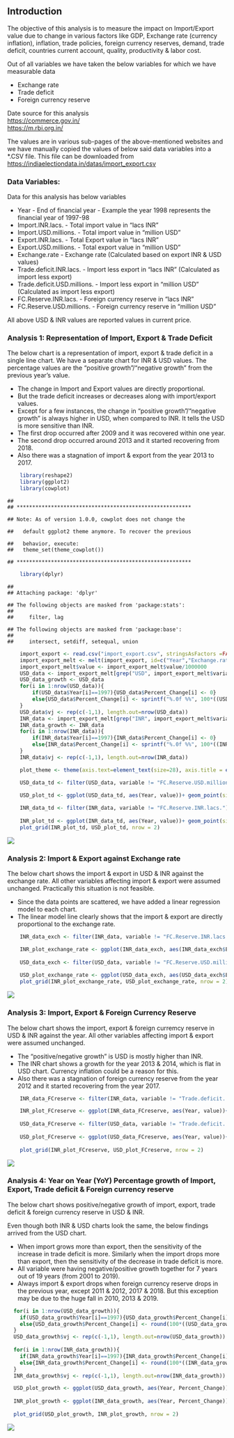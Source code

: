 Introduction
------------

The objective of this analysis is to measure the impact on Import/Export
value due to change in various factors like GDP, Exchange rate (currency
inflation), inflation, trade policies, foreign currency reserves,
demand, trade deficit, countries current account, quality, productivity
& labor cost.

Out of all variables we have taken the below variables for which we have
measurable data

-   Exchange rate
-   Trade deficit
-   Foreign currency reserve

Date source for this analysis  
<a href="https://commerce.gov.in/" class="uri">https://commerce.gov.in/</a>  
<a href="https://m.rbi.org.in/" class="uri">https://m.rbi.org.in/</a>

The values are in various sub-pages of the above-mentioned websites and
we have manually copied the values of below said data variables into a
\*.CSV file. This file can be downloaded from
<a href="https://indiaelectiondata.in/datas/import_export.csv" class="uri">https://indiaelectiondata.in/datas/import_export.csv</a>

### Data Variables:

Data for this analysis has below variables

-   Year - End of financial year - Example the year 1998 represents the
    financial year of 1997-98
-   Import.INR.lacs. - Total import value in “lacs INR”
-   Import.USD.millions. - Total import value in “million USD”
-   Export.INR.lacs. - Total Export value in “lacs INR”
-   Export.USD.millions. - Total export value in “million USD”
-   Exchange.rate - Exchange rate (Calculated based on export INR & USD
    values)
-   Trade.deficit.INR.lacs. - Import less export in “lacs INR”
    (Calculated as import less export)
-   Trade.deficit.USD.millions. - Import less export in “million USD”
    (Calculated as import less export)
-   FC.Reserve.INR.lacs. - Foreign currency reserve in “lacs INR”
-   FC.Reserve.USD.millions. - Foreign currency reserve in “million USD”

All above USD & INR values are reported values in current price.

### Analysis 1: Representation of Import, Export & Trade Deficit

The below chart is a representation of import, export & trade deficit in
a single line chart. We have a separate chart for INR & USD values. The
percentage values are the “positive growth”/“negative growth” from the
previous year’s value.

-   The change in Import and Export values are directly proportional.
-   But the trade deficit increases or decreases along with
    import/export values.
-   Except for a few instances, the change in “positive
    growth”/“negative growth” is always higher in USD, when compared to
    INR. It tells the USD is more sensitive than INR.
-   The first drop occurred after 2009 and it was recovered within one
    year.
-   The second drop occurred around 2013 and it started recovering
    from 2018.
-   Also there was a stagnation of import & export from the year 2013
    to 2017.

``` r
    library(reshape2)
    library(ggplot2)
    library(cowplot)
```

    ## 
    ## ********************************************************

    ## Note: As of version 1.0.0, cowplot does not change the

    ##   default ggplot2 theme anymore. To recover the previous

    ##   behavior, execute:
    ##   theme_set(theme_cowplot())

    ## ********************************************************

``` r
    library(dplyr)
```

    ## 
    ## Attaching package: 'dplyr'

    ## The following objects are masked from 'package:stats':
    ## 
    ##     filter, lag

    ## The following objects are masked from 'package:base':
    ## 
    ##     intersect, setdiff, setequal, union

``` r
    import_export <- read.csv("import_export.csv", stringsAsFactors =FALSE)
    import_export_melt <- melt(import_export, id=c("Year","Exchange.rate"))
    import_export_melt$value <- import_export_melt$value/1000000
    USD_data <- import_export_melt[grep("USD", import_export_melt$variable), ]
    USD_data_growth <- USD_data
    for(i in 1:nrow(USD_data)){
        if(USD_data$Year[i]==1997){USD_data$Percent_Change[i] <- 0}
        else{USD_data$Percent_Change[i] <- sprintf("%.0f %%", 100*((USD_data$value[i] - USD_data$value[i-1]) / USD_data$value[i-1]))}
    }
    USD_data$vj <- rep(c(-1,1), length.out=nrow(USD_data))
    INR_data <- import_export_melt[grep("INR", import_export_melt$variable), ]
    INR_data_growth <- INR_data
    for(i in 1:nrow(INR_data)){
        if(INR_data$Year[i]==1997){INR_data$Percent_Change[i] <- 0}
        else{INR_data$Percent_Change[i] <- sprintf("%.0f %%", 100*((INR_data$value[i] - INR_data$value[i-1]) / INR_data$value[i-1]))}
    }
    INR_data$vj <- rep(c(-1,1), length.out=nrow(INR_data))
```

``` r
    plot_theme <- theme(axis.text=element_text(size=28), axis.title = element_text(size = 24,face = "bold"), plot.title = element_text(size=30, face = "bold"), legend.text = element_text(size = 16))

    USD_data_td <- filter(USD_data, variable != "FC.Reserve.USD.millions.")

    USD_plot_td <- ggplot(USD_data_td, aes(Year, value))+ geom_point(size=4, pch=17, aes(color=variable))+ geom_line(aes( color = USD_data_td$variable))+ labs(x="Year", y="Value/millions", title="Import, Export & Trade deficit Analytics (USD)")+ geom_text(aes(label = ifelse(USD_data_td$value > 0.1, as.character(USD_data_td$Percent_Change), '')), hjust = 0, vjust = USD_data_td$vj, size = 5)+ plot_theme
    
    INR_data_td <- filter(INR_data, variable != "FC.Reserve.INR.lacs.")
    
    INR_plot_td <- ggplot(INR_data_td, aes(Year, value))+ geom_point(size=4, pch=17, aes(color=variable))+ geom_line(aes( color = INR_data_td$variable))+ labs(x="Year", y="Value/millions", title="Import, Export & Trade deficit Analytics (INR)")+ geom_text(aes(label = ifelse(INR_data_td$value > 60, as.character(INR_data_td$Percent_Change), '')), hjust = 0, vjust = INR_data_td$vj, size=5)+ plot_theme
    plot_grid(INR_plot_td, USD_plot_td, nrow = 2)
```

![](import_export_files/figure-markdown_github/unnamed-chunk-1-1.svg)

### Analysis 2: Import & Export against Exchange rate

The below chart shows the import & export in USD & INR against the
exchange rate. All other variables affecting import & export were
assumed unchanged. Practically this situation is not feasible.

-   Since the data points are scattered, we have added a linear
    regression model to each chart.
-   The linear model line clearly shows that the import & export are
    directly proportional to the exchange rate.

``` r
    INR_data_exch <- filter(INR_data, variable != "FC.Reserve.INR.lacs.", variable != "Trade.deficit..INR.lacs.")

    INR_plot_exchange_rate <- ggplot(INR_data_exch, aes(INR_data_exch$Exchange.rate, value))+geom_point(aes(color=INR_data_exch$variable), size = 4 )+ facet_grid(.~INR_data_exch$variable) + geom_smooth(method = "lm", color="black")+labs(x = "Exchange Rate", y = "Value/millions", title = "Import & Export against Exchange Rate (INR)") + plot_theme
    
    USD_data_exch <- filter(USD_data, variable != "FC.Reserve.USD.millions.", variable != "Trade.deficit..USD.millions.")
    
    USD_plot_exchange_rate <- ggplot(USD_data_exch, aes(USD_data_exch$Exchange.rate, value))+geom_point(aes(color=USD_data_exch$variable), size = 4)+ facet_grid(.~USD_data_exch$variable)+ geom_smooth(method = "lm", color="black")+labs(x = "Exchange Rate", y = "Value/millions", title = "Import & Export against Exchange Rate (USD)") + plot_theme
    plot_grid(INR_plot_exchange_rate, USD_plot_exchange_rate, nrow = 2)
```

![](import_export_files/figure-markdown_github/unnamed-chunk-2-1.svg)

### Analysis 3: Import, Export & Foreign Currency Reserve

The below chart shows the import, export & foreign curremcy reserve in
USD & INR against the year. All other variables affecting import &
export were assumed unchanged.

-   The “positive/negative growth” is USD is mostly higher than INR.
-   The INR chart shows a growth for the year 2013 & 2014, which is flat
    in USD chart. Currency inflation could be a reason for this.
-   Also there was a stagnation of foreign currency reserve from the
    year 2012 and it started recovering from the year 2017.

``` r
    INR_data_FCreserve <- filter(INR_data, variable != "Trade.deficit..INR.lacs.")

    INR_plot_FCreserve <- ggplot(INR_data_FCreserve, aes(Year, value))+ geom_point(size=4, pch=17, aes(color=variable), na.rm = TRUE)+ geom_line(aes( color = INR_data_FCreserve$variable), na.rm = TRUE)+ labs(x="Year", y="Value/millions", title="Import, Export & Trade deficit Analytics (INR)")+ geom_text(aes(label = ifelse(INR_data_FCreserve$value > 60, as.character(INR_data_FCreserve$Percent_Change), '')), hjust = 0, vjust = INR_data_FCreserve$vj, size=5, na.rm = TRUE)+ plot_theme
    
    USD_data_FCreserve <- filter(USD_data, variable != "Trade.deficit..USD.millions.")
    
    USD_plot_FCreserve <- ggplot(USD_data_FCreserve, aes(Year, value))+ geom_point(size=4, pch=17, aes(color=variable), na.rm = TRUE)+ geom_line(aes( color = USD_data_FCreserve$variable), na.rm = TRUE)+ labs(x="Year", y="Value/millions", title="Import, Export & Trade deficit Analytics (USD)")+ geom_text(aes(label = ifelse(USD_data_FCreserve$value > 0.1, as.character(USD_data_FCreserve$Percent_Change), '')), hjust = 0, vjust = USD_data_FCreserve$vj, size = 5, na.rm = TRUE)+ plot_theme
    
    plot_grid(INR_plot_FCreserve, USD_plot_FCreserve, nrow = 2)
```

![](import_export_files/figure-markdown_github/unnamed-chunk-3-1.svg)

### Analysis 4: Year on Year (YoY) Percentage growth of Import, Export, Trade deficit & Foreign currency reserve

The below chart shows positive/negative growth of import, export, trade
deficit & foreign currency reserve in USD & INR.

Even though both INR & USD charts look the same, the below findings
arrived from the USD chart.

-   When import grows more than export, then the sensitivity of the
    increase in trade deficit is more. Similarly when the import drops
    more than export, then the sensitivity of the decrease in trade
    deficit is more.
-   All variable were having negative/positive growth together for 7
    years out of 19 years (from 2001 to 2019).
-   Always import & export drops when foreign currency reserve drops in
    the previous year, except 2011 & 2012, 2017 & 2018. But this
    exception may be due to the huge fall in 2010, 2013 & 2019.

``` r
  for(i in 1:nrow(USD_data_growth)){
    if(USD_data_growth$Year[i]==1997){USD_data_growth$Percent_Change[i] <- 0}
    else{USD_data_growth$Percent_Change[i] <- round(100*((USD_data_growth$value[i] - USD_data_growth$value[i-1]) / USD_data_growth$value[i-1]), digits = 2)}
  }
  USD_data_growth$vj <- rep(c(-1,1), length.out=nrow(USD_data_growth))
  
  for(i in 1:nrow(INR_data_growth)){
    if(INR_data_growth$Year[i]==1997){INR_data_growth$Percent_Change[i] <- 0}
    else{INR_data_growth$Percent_Change[i] <- round(100*((INR_data_growth$value[i] - INR_data_growth$value[i-1]) / INR_data_growth$value[i-1]), digits = 2)}
  }
  INR_data_growth$vj <- rep(c(-1,1), length.out=nrow(INR_data_growth))
```

``` r
  USD_plot_growth <- ggplot(USD_data_growth, aes(Year, Percent_Change))+ geom_point(size=4, pch=17, aes(color=variable), na.rm = TRUE)+ geom_line(aes( color = USD_data_growth$variable))+ labs(x="Year", y="% Change", title="YoY Growth of Import, Export, Trade deficit & Foreign Currency Reserve (USD)")+ geom_text(aes(label = USD_data_growth$Percent_Change), na.rm = TRUE)+ plot_theme
  
  INR_plot_growth <- ggplot(INR_data_growth, aes(Year, Percent_Change))+ geom_point(size=4, pch=17, aes(color=variable), na.rm = TRUE)+ geom_line(aes( color = INR_data_growth$variable))+ labs(x="Year", y="% Change", title="YoY Growth of Import, Export, Trade deficit & Foreign Currency Reserve (INR)")+ geom_text(aes(label = INR_data_growth$Percent_Change), na.rm = TRUE)+ plot_theme
  
  plot_grid(USD_plot_growth, INR_plot_growth, nrow = 2)
```

![](import_export_files/figure-markdown_github/Analysis4plot-1.svg)
